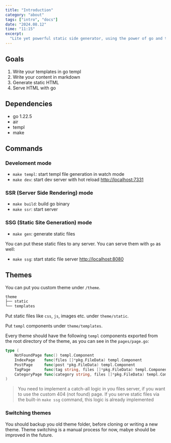 ```yaml
---
title: "Introduction"
category: "about"
tags: ["intro", "docs"]
date: "2024.08.12"
time: "11:15"
excerpt:
  "Lite yet powerful static side generator, using the power of go and templ"
---
```


## Goals

1. Write your templates in go templ
2. Write your content in markdown
3. Generate static HTML
4. Serve HTML with go

## Dependencies

- go 1.22.5
- air
- templ
- make

## Commands

### Develoment mode

- `make templ`: start templ file generation in watch mode
- `make dev`: start dev server with hot reload
  [http://localhost:7331](http://localhost:7331)

### SSR (Server Side Rendering) mode

- `make build`: build go binary
- `make ssr`: start server

### SSG (Static Site Generation) mode

- `make gen`: generate static files

You can put these static files to any server. You can serve them with `go` as
well:

- `make ssg`: start static file server
  [http://localhost:8080](http://localhost:8080)

## Themes

You can put you custom theme under `/theme`.

```txt
theme
├── static
└── templates
```

Put static files like `css`, `js`, images etc. under `theme/static`.

Put `templ` components under `theme/templates`.

Every theme should have the following `templ` components exported from the root
directory of the theme, as you can see in the `pages/page.go`:

```go
type (
	NotFoundPage func() templ.Component
	IndexPage    func(files []*pkg.FileData) templ.Component
	PostPage     func(post *pkg.FileData) templ.Component
	TagPage      func(tag string, files []*pkg.FileData) templ.Component
	CategoryPage func(category string, files []*pkg.FileData) templ.Component
)
```

> You need to implement a catch-all logic in you files server, if you want to
> use the custom 404 (not found) page. If you serve static files via the
> built-in `make ssg` command, this logic is already implemented

### Switching themes

You should backup you old theme folder, before cloning or writing a new theme.
Theme switching is a manual process for now, mabye should be improved in the
future.
